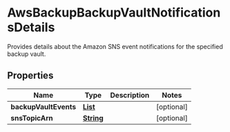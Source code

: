 

# AwsBackupBackupVaultNotificationsDetails

Provides details about the Amazon SNS event notifications for the specified backup vault. 

## Properties

| Name | Type | Description | Notes |
|------------ | ------------- | ------------- | -------------|
|**backupVaultEvents** | [**List**](List.md) |  |  [optional] |
|**snsTopicArn** | [**String**](String.md) |  |  [optional] |




